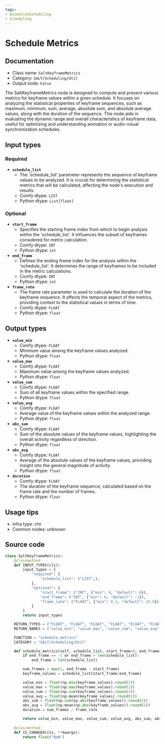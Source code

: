 ```yaml
---
tags:
- AnimationScheduling
- Scheduling
---
```


# Schedule Metrics
## Documentation
- Class name: `SaltKeyframeMetrics`
- Category: `SALT/Scheduling/Util`
- Output node: `False`

The SaltKeyframeMetrics node is designed to compute and present various metrics for keyframe values within a given schedule. It focuses on analyzing the statistical properties of keyframe sequences, such as maximum, minimum, sum, average, absolute sum, and absolute average values, along with the duration of the sequence. This node aids in evaluating the dynamic range and overall characteristics of keyframe data, useful for optimizing and understanding animation or audio-visual synchronization schedules.
## Input types
### Required
- **`schedule_list`**
    - The 'schedule_list' parameter represents the sequence of keyframe values to be analyzed. It is crucial for determining the statistical metrics that will be calculated, affecting the node's execution and results.
    - Comfy dtype: `LIST`
    - Python dtype: `List[float]`
### Optional
- **`start_frame`**
    - Specifies the starting frame index from which to begin analysis within the 'schedule_list'. It influences the subset of keyframes considered for metric calculation.
    - Comfy dtype: `INT`
    - Python dtype: `int`
- **`end_frame`**
    - Defines the ending frame index for the analysis within the 'schedule_list'. It determines the range of keyframes to be included in the metric calculations.
    - Comfy dtype: `INT`
    - Python dtype: `int`
- **`frame_rate`**
    - The frame rate parameter is used to calculate the duration of the keyframe sequence. It affects the temporal aspect of the metrics, providing context to the statistical values in terms of time.
    - Comfy dtype: `FLOAT`
    - Python dtype: `float`
## Output types
- **`value_min`**
    - Comfy dtype: `FLOAT`
    - Minimum value among the keyframe values analyzed.
    - Python dtype: `float`
- **`value_max`**
    - Comfy dtype: `FLOAT`
    - Maximum value among the keyframe values analyzed.
    - Python dtype: `float`
- **`value_sum`**
    - Comfy dtype: `FLOAT`
    - Sum of all keyframe values within the specified range.
    - Python dtype: `float`
- **`value_avg`**
    - Comfy dtype: `FLOAT`
    - Average value of the keyframe values within the analyzed range.
    - Python dtype: `float`
- **`abs_sum`**
    - Comfy dtype: `FLOAT`
    - Sum of the absolute values of the keyframe values, highlighting the overall activity regardless of direction.
    - Python dtype: `float`
- **`abs_avg`**
    - Comfy dtype: `FLOAT`
    - Average of the absolute values of the keyframe values, providing insight into the general magnitude of activity.
    - Python dtype: `float`
- **`duration`**
    - Comfy dtype: `FLOAT`
    - The duration of the keyframe sequence, calculated based on the frame rate and the number of frames.
    - Python dtype: `float`
## Usage tips
- Infra type: `CPU`
- Common nodes: unknown


## Source code
```python
class SaltKeyframeMetrics:
    @classmethod
    def INPUT_TYPES(cls):
        input_types = {
            "required": {
                "schedule_list": ("LIST",),
            },
            "optional": {
                "start_frame": ("INT", {"min": 0, "default": 0}),
                "end_frame": ("INT", {"min": 0, "default": -1}),
                "frame_rate": ("FLOAT", {"min": 0.1, "default": 24.0}),
            }
        }
        return input_types

    RETURN_TYPES = ("FLOAT", "FLOAT", "FLOAT", "FLOAT", "FLOAT", "FLOAT", "FLOAT")
    RETURN_NAMES = ("value_min", "value_max", "value_sum", "value_avg", "abs_sum", "abs_avg", "duration")

    FUNCTION = "schedule_metrics"
    CATEGORY = "SALT/Scheduling/Util"

    def schedule_metrics(self, schedule_list, start_frame=0, end_frame=-1, frame_rate=24.0):
        if end_frame == -1 or end_frame > len(schedule_list):
            end_frame = len(schedule_list)

        num_frames = max(2, end_frame - start_frame)
        keyframe_values = schedule_list[start_frame:end_frame]

        value_min = float(np.min(keyframe_values).round(2))
        value_max = float(np.max(keyframe_values).round(2))
        value_sum = float(np.sum(keyframe_values).round(2))
        value_avg = float(np.mean(keyframe_values).round(2))
        abs_sum = float(np.sum(np.abs(keyframe_values)).round(2))
        abs_avg = float(np.mean(np.abs(keyframe_values)).round(2))
        duration = num_frames / frame_rate

        return value_min, value_max, value_sum, value_avg, abs_sum, abs_avg, duration
    
    @classmethod
    def IS_CHANGED(cls, **kwargs):
        return float("NaN")

```
